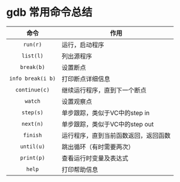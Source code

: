 # gdb 常用命令总结

| 命令 | 作用|
| :---: | ----|
| `run(r)`| 运行，启动程序
| `list(l)`| 列出源程序
|`break(b)`|设置断点
| `info break(i b)`|打印断点详细信息
| `continue(c)`|继续运行程序，直到下一个断点
| `watch`| 设置观察点
|`step(s)`|单步跟踪，类似于VC中的step in
|`next(n)`| 单步跟踪，类似于VC中的step out
| `finish` |运行程序，直到当前函数返回，返回函数
| `until(u)`| 跳出循环（有时需要两次）
| `print(p)`| 查看运行时变量及表达式
| `help`|打印帮助信息
